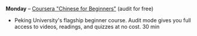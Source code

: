 **Monday** – [Coursera "Chinese for Beginners"](https://www.coursera.org/learn/learn-chinese) (audit for free)
  - Peking University's flagship beginner course. Audit mode gives you full access to videos, readings, and quizzes at no cost. 30 min